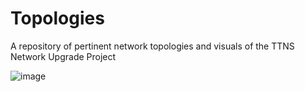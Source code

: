 # Topologies
A repository of pertinent network topologies and visuals of the TTNS Network Upgrade Project

![image](https://github.com/Tiki-Tech-Network/topologies/assets/147420876/7bdb42c5-6b37-4de8-b952-a71802271603)




